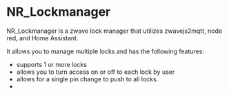 # NR_Lockmanager
NR_Lockmanager is a zwave lock manager that utilizes zwavejs2mqtt, node red, and Home Assistant.   

It allows you to manage multiple locks and has the following features:

* supports 1 or more locks
* allows you to turn access on or off to each lock by user
* allows for a single pin change to push to all locks.
* 
